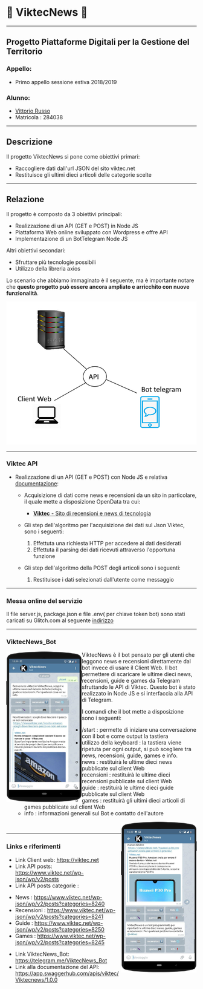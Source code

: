 # 📰 ViktecNews 📰 #
-----------------------------------------------------

## Progetto Piattaforme Digitali per la Gestione del Territorio ##

### Appello: ###
* Primo appello sessione estiva 2018/2019

### Alunno: ###
* [Vittorio Russo](https://github.com/viktec)
* Matricola : 284038


-----------------------------------------------------

## Descrizione ##

Il progetto ViktecNews si pone come obiettivi primari:
* Raccogliere dati dall'url JSON del sito viktec.net
* Restituisce gli ultimi dieci articoli delle categorie scelte

-----------------------------------------------------

## Relazione ##

Il progetto è composto da 3 obiettivi principali:
 * Realizzazione di un API (GET e POST) in Node JS
 * Piattaforma Web online sviluppato con Wordpress e offre API
 * Implementazione di un BotTelegram Node JS
 
Altri obiettivi secondari:
 * Sfruttare più tecnologie possibili
 * Utilizzo della libreria axios

Lo scenario che abbiamo immaginato è il seguente, ma è importante notare che **questo progetto può essere ancora ampliato e arricchito con nuove funzionalità**.

<img src="immagini/schema.png"/>

-----------------------------------------------------

### Viktec API ###
* Realizzazione di un API (GET e POST) con Node JS e relativa [documentazione](https://app.swaggerhub.com/apis/viktec/Viktecnews/1.0.0#/):
   * Acquisizione di dati come news e recensioni da un sito in particolare, il quale mette a disposizione OpenData tra cui:
     * [**Viktec** - Sito di recensioni e news di tecnologia](https://viktec.net/)


   * Gli step dell'algoritmo per l'acquisizione dei dati sul Json Viktec, sono i seguenti:
     1. Effettuta una richiesta HTTP per accedere ai dati desiderati
     2. Effettuta il parsing dei dati ricevuti attraverso l'opportuna funzione
     

   * Gli step dell'algoritmo della POST degli articoli sono i seguenti:
      1. Restituisce i dati selezionati dall'utente come messaggio
       
-----------------------------------------------------
### Messa online del servizio ###

Il file server.js, package.json e file .env( per chiave token bot) sono stati caricati su Glitch.com al seguente [indirizzo](https://glitch.com/edit/#!/viktecnews) 


-----------------------------------------------------


### ViktecNews_Bot ###
<div>
<img src="immagini/viktecnews-start.png" width="200px" align="left"/>

ViktecNews è il bot pensato per gli utenti che leggono news e recensioni direttamente dal bot invece di usare il Client Web.
Il bot permettere di scaricare le ultime dieci news, recensioni, guide e games da Telegram sfruttando le API di Viktec.
Questo bot è stato realizzato in Node JS e si interfaccia alla API di Telegram.

I comandi che il bot mette a disposizione sono i seguenti:

  *  /start : permette di iniziare una conversazione con il bot e come output la tastiera
  * utilizzo della keyboard : la tastiera viene ripetuta per ogni output, si può scegliere tra news, recensioni, guide, games e info. 
      * news : restituirà le ultime dieci news pubblicate sul client Web
      * recensioni : restituirà le ultime dieci recensioni pubblicate sul client Web
      * guide : restituirà le ultime dieci guide pubblicate sul client Web
      * games : restituirà gli ultimi dieci articoli di games pubblicate sul client Web
      * info : informazioni generali sul Bot e contatto dell'autore  <div> 
<img src="immagini/viktecnews-info.png" width="200px" align="right"/>
  
 
</div><br>

-----------------------------------------------------

### Links e riferimenti ###

 * Link Client web: https://viktec.net
 * Link API posts: https://www.viktec.net/wp-json/wp/v2/posts
 * Link API  posts categorie :
 - News : https://www.viktec.net/wp-json/wp/v2/posts?categories=8240
 - Recensioni : https://www.viktec.net/wp-json/wp/v2/posts?categories=8241
 - Guide : https://www.viktec.net/wp-json/wp/v2/posts?categories=8250
 - Games : https://www.viktec.net/wp-json/wp/v2/posts?categories=8245
 
 * Link ViktecNews_Bot: https://telegram.me/ViktecNews_Bot
 * Link alla documentazione del API: https://app.swaggerhub.com/apis/viktec/Viktecnews/1.0.0
